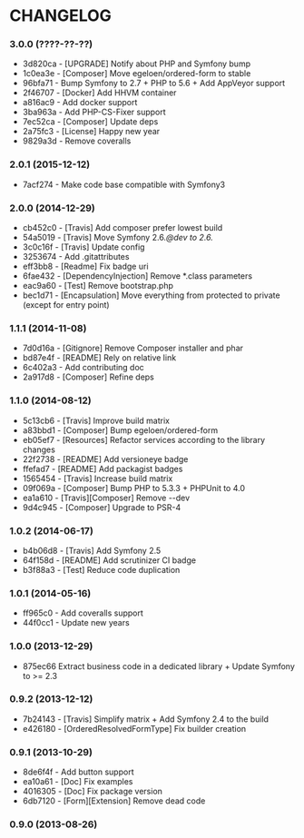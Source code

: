 # CHANGELOG

### 3.0.0 (????-??-??)

 * 3d820ca - [UPGRADE] Notify about PHP and Symfony bump
 * 1c0ea3e - [Composer] Move egeloen/ordered-form to stable
 * 96bfa71 - Bump Symfony to 2.7 + PHP to 5.6 + Add AppVeyor support
 * 2f46707 - [Docker] Add HHVM container
 * a816ac9 - Add docker support
 * 3ba963a - Add PHP-CS-Fixer support
 * 7ec52ca - [Composer] Update deps
 * 2a75fc3 - [License] Happy new year
 * 9829a3d - Remove coveralls

### 2.0.1 (2015-12-12)

 * 7acf274 - Make code base compatible with Symfony3
 
### 2.0.0 (2014-12-29)

 * cb452c0 - [Travis] Add composer prefer lowest build
 * 54a5019 - [Travis] Move Symfony 2.6.*@dev to 2.6.*
 * 3c0c16f - [Travis] Update config
 * 3253674 - Add .gitattributes
 * eff3bb8 - [Readme] Fix badge uri
 * 6fae432 - [DependencyInjection] Remove *.class parameters
 * eac9a60 - [Test] Remove bootstrap.php
 * bec1d71 - [Encapsulation] Move everything from protected to private (except for entry point)

### 1.1.1 (2014-11-08)

 * 7d0d16a - [Gitignore] Remove Composer installer and phar
 * bd87e4f - [README] Rely on relative link
 * 6c402a3 - Add contributing doc
 * 2a917d8 - [Composer] Refine deps

### 1.1.0 (2014-08-12)

 * 5c13cb6 - [Travis] Improve build matrix
 * a83bbd1 - [Composer] Bump egeloen/ordered-form
 * eb05ef7 - [Resources] Refactor services according to the library changes
 * 22f2738 - [README] Add versioneye badge
 * ffefad7 - [README] Add packagist badges
 * 1565454 - [Travis] Increase build matrix
 * 09f069a - [Composer] Bump PHP to 5.3.3 + PHPUnit to 4.0
 * ea1a610 - [Travis][Composer] Remove --dev
 * 9d4c945 - [Composer] Upgrade to PSR-4

### 1.0.2 (2014-06-17)

 * b4b06d8 - [Travis] Add Symfony 2.5
 * 64f158d - [README] Add scrutinizer CI badge
 * b3f88a3 - [Test] Reduce code duplication

### 1.0.1 (2014-05-16)

 * ff965c0 - Add coveralls support
 * 44f0cc1 - Update new years

### 1.0.0 (2013-12-29)

 * 875ec66 Extract business code in a dedicated library + Update Symfony to >= 2.3

### 0.9.2 (2013-12-12)

 * 7b24143 - [Travis] Simplify matrix + Add Symfony 2.4 to the build
 * e426180 - [OrderedResolvedFormType] Fix builder creation

### 0.9.1 (2013-10-29)

 * 8de6f4f - Add button support
 * ea10a61 - [Doc] Fix examples
 * 4016305 - [Doc] Fix package version
 * 6db7120 - [Form][Extension] Remove dead code

### 0.9.0 (2013-08-26)
